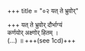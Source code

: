+++
title = "०२ यत् ते भ्रुवोर्"

+++
यत् ते भ्रुवोर् दौर्भाग्यं  
कर्णयोर् अक्ष्णोर् हितम् ।  
(…) ॥ +++(see 1cd)+++